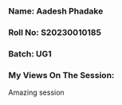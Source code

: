 ### Name: Aadesh Phadake 
### Roll No: S20230010185
### Batch: UG1

### My Views On The Session:
Amazing session
